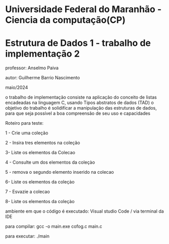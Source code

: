 # Universidade Federal do Maranhão - Ciencia da computação(CP)
# Estrutura de Dados 1 - trabalho de implementação 2
professor: Anselmo Paiva

autor: Guilherme Barrio Nascimento

maio/2024

o trabalho de implementação consiste na aplicação do conceito de listas encadeadas na linguagem C, usando Tipos abstratos de dados (TAD)
o objetivo do trabalho é solidificar a manipulação das estruturas de dados, para que seja possível a boa compreensão de seu uso e capacidades


Roteiro para teste:

1 - Crie uma coleção

2 - Insira tres elementos na coleção

3- Liste os elementos da Colecao

4 - Consulte um dos elementos da coleçào

5 - remova o segundo elemento inserido na colecao

6- Liste os elementos da coleçào

7 - Esvazie a colecao

8- Liste os elementos da coleçào

ambiente em que o código é executado: Visual studio Code / via terminal da IDE

para compilar: gcc -o main.exe cofog.c main.c

para executar: ./main
